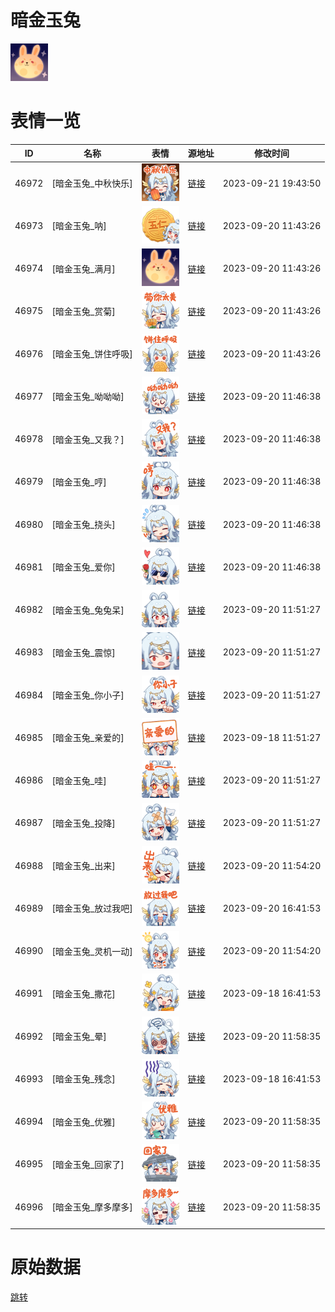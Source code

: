 # 暗金玉兔

<img src="./cover.png" height="60" alt="cover" />

# 表情一览

|ID|名称|表情|源地址|修改时间|
|----|----|----|----|----|
|46972|[暗金玉兔_中秋快乐]|<img src="./pic/046972_%5B暗金玉兔_中秋快乐%5D.png" height="60" alt="中秋快乐"/>|[链接](https://i0.hdslb.com/bfs/emote/f90f0aa2a96b754dab8061c2f1e95d7a48233f43.png)|2023-09-21 19:43:50|
|46973|[暗金玉兔_呐]|<img src="./pic/046973_%5B暗金玉兔_呐%5D.png" height="60" alt="呐"/>|[链接](https://i0.hdslb.com/bfs/emote/907d65285ee003789f35a8bba588a20ec38870fe.png)|2023-09-20 11:43:26|
|46974|[暗金玉兔_满月]|<img src="./pic/046974_%5B暗金玉兔_满月%5D.png" height="60" alt="满月"/>|[链接](https://i0.hdslb.com/bfs/emote/a0eb270ae3d3f0dc9a4d64999a6e08555f6aafe1.png)|2023-09-20 11:43:26|
|46975|[暗金玉兔_赏菊]|<img src="./pic/046975_%5B暗金玉兔_赏菊%5D.png" height="60" alt="赏菊"/>|[链接](https://i0.hdslb.com/bfs/emote/2a773a805be706227aced4a7eb6a6bc3c1160263.png)|2023-09-20 11:43:26|
|46976|[暗金玉兔_饼住呼吸]|<img src="./pic/046976_%5B暗金玉兔_饼住呼吸%5D.png" height="60" alt="饼住呼吸"/>|[链接](https://i0.hdslb.com/bfs/emote/a566c0e328a85334544273aa859a24a244add9f1.png)|2023-09-20 11:43:26|
|46977|[暗金玉兔_呦呦呦]|<img src="./pic/046977_%5B暗金玉兔_呦呦呦%5D.png" height="60" alt="呦呦呦"/>|[链接](https://i0.hdslb.com/bfs/emote/07165b8cea2a8de4916ec8ac56ddd0863d921488.png)|2023-09-20 11:46:38|
|46978|[暗金玉兔_又我？]|<img src="./pic/046978_%5B暗金玉兔_又我？%5D.png" height="60" alt="又我？"/>|[链接](https://i0.hdslb.com/bfs/emote/1892a905f0ba002edc280fabbd7ef4c3b3e6d15b.png)|2023-09-20 11:46:38|
|46979|[暗金玉兔_哼]|<img src="./pic/046979_%5B暗金玉兔_哼%5D.png" height="60" alt="哼"/>|[链接](https://i0.hdslb.com/bfs/emote/7d4dfee532ddb48374e9d57b1f97936cebf231af.png)|2023-09-20 11:46:38|
|46980|[暗金玉兔_挠头]|<img src="./pic/046980_%5B暗金玉兔_挠头%5D.png" height="60" alt="挠头"/>|[链接](https://i0.hdslb.com/bfs/emote/7fd831ab0380f60084a27cfbf410c5ba2fc98883.png)|2023-09-20 11:46:38|
|46981|[暗金玉兔_爱你]|<img src="./pic/046981_%5B暗金玉兔_爱你%5D.png" height="60" alt="爱你"/>|[链接](https://i0.hdslb.com/bfs/emote/81bb8a102caaa4909a13ef2456bbe7a3e0e100c5.png)|2023-09-20 11:46:38|
|46982|[暗金玉兔_兔兔呆]|<img src="./pic/046982_%5B暗金玉兔_兔兔呆%5D.png" height="60" alt="兔兔呆"/>|[链接](https://i0.hdslb.com/bfs/emote/e77097a2ea5659a69221b1d68c544177d5d52771.png)|2023-09-20 11:51:27|
|46983|[暗金玉兔_震惊]|<img src="./pic/046983_%5B暗金玉兔_震惊%5D.png" height="60" alt="震惊"/>|[链接](https://i0.hdslb.com/bfs/emote/4d1a1d9daa40c0f789a3076cb5ebdacf336e292b.png)|2023-09-20 11:51:27|
|46984|[暗金玉兔_你小子]|<img src="./pic/046984_%5B暗金玉兔_你小子%5D.png" height="60" alt="你小子"/>|[链接](https://i0.hdslb.com/bfs/emote/585e8e0f2ed811a765aca4e1042b738387a10dc1.png)|2023-09-20 11:51:27|
|46985|[暗金玉兔_亲爱的]|<img src="./pic/046985_%5B暗金玉兔_亲爱的%5D.png" height="60" alt="亲爱的"/>|[链接](https://i0.hdslb.com/bfs/emote/20bb6b203298a22747f6840bf82ba5dccb1510a0.png)|2023-09-18 11:51:27|
|46986|[暗金玉兔_哇]|<img src="./pic/046986_%5B暗金玉兔_哇%5D.png" height="60" alt="哇"/>|[链接](https://i0.hdslb.com/bfs/emote/9cd3eb9402dd45efbb512017793aa9716a97c6dd.png)|2023-09-20 11:51:27|
|46987|[暗金玉兔_投降]|<img src="./pic/046987_%5B暗金玉兔_投降%5D.png" height="60" alt="投降"/>|[链接](https://i0.hdslb.com/bfs/emote/05a3345f4bb2bf419ea412a2fc5c624b255b59b3.png)|2023-09-20 11:51:27|
|46988|[暗金玉兔_出来]|<img src="./pic/046988_%5B暗金玉兔_出来%5D.png" height="60" alt="出来"/>|[链接](https://i0.hdslb.com/bfs/emote/013fc7b5b95b33ff63c75d1008daf0d81802ccee.png)|2023-09-20 11:54:20|
|46989|[暗金玉兔_放过我吧]|<img src="./pic/046989_%5B暗金玉兔_放过我吧%5D.png" height="60" alt="放过我吧"/>|[链接](https://i0.hdslb.com/bfs/emote/7ca06d45758596ceb02ed879e0d17731b869ecd2.png)|2023-09-20 16:41:53|
|46990|[暗金玉兔_灵机一动]|<img src="./pic/046990_%5B暗金玉兔_灵机一动%5D.png" height="60" alt="灵机一动"/>|[链接](https://i0.hdslb.com/bfs/emote/3299bfd0a63494a72e052ee14019cb5f7aba38f5.png)|2023-09-20 11:54:20|
|46991|[暗金玉兔_撒花]|<img src="./pic/046991_%5B暗金玉兔_撒花%5D.png" height="60" alt="撒花"/>|[链接](https://i0.hdslb.com/bfs/emote/d9c1d1d09c7f61dda1de5e375f7bbac1d69ef9ae.png)|2023-09-18 16:41:53|
|46992|[暗金玉兔_晕]|<img src="./pic/046992_%5B暗金玉兔_晕%5D.png" height="60" alt="晕"/>|[链接](https://i0.hdslb.com/bfs/emote/360c357e46b2c158c51693ab76206502f515dca5.png)|2023-09-20 11:58:35|
|46993|[暗金玉兔_残念]|<img src="./pic/046993_%5B暗金玉兔_残念%5D.png" height="60" alt="残念"/>|[链接](https://i0.hdslb.com/bfs/emote/2b2815aa1c10271ab78c8343b572e8ab90887077.png)|2023-09-18 16:41:53|
|46994|[暗金玉兔_优雅]|<img src="./pic/046994_%5B暗金玉兔_优雅%5D.png" height="60" alt="优雅"/>|[链接](https://i0.hdslb.com/bfs/emote/5511181c789d641b91e364472fa8ef443627beea.png)|2023-09-20 11:58:35|
|46995|[暗金玉兔_回家了]|<img src="./pic/046995_%5B暗金玉兔_回家了%5D.png" height="60" alt="回家了"/>|[链接](https://i0.hdslb.com/bfs/emote/4fd44e1f7119503538096528807d860308ee0e99.png)|2023-09-20 11:58:35|
|46996|[暗金玉兔_摩多摩多]|<img src="./pic/046996_%5B暗金玉兔_摩多摩多%5D.png" height="60" alt="摩多摩多"/>|[链接](https://i0.hdslb.com/bfs/emote/0c4d1dbb8499ce142aa0407791f05eaf838ce2a7.png)|2023-09-20 11:58:35|

# 原始数据

[跳转](./raw.json)

